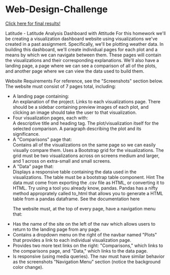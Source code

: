 # Web-Design-Challenge


[Click here for final results!]("Github/Web-Design-Challenge/landingpage.html")



Latitude - Latitude Analysis Dashboard with Attitude
For this homework we'll be creating a visualization dashboard website using visualizations we've created in a past assignment. Specifically, we'll be plotting weather data.
In building this dashboard, we'll create individual pages for each plot and a means by which we can navigate between them. These pages will contain the visualizations and their corresponding explanations. We'll also have a landing page, a page where we can see a comparison of all of the plots, and another page where we can view the data used to build them.

Website Requirements
For reference, see the "Screenshots" section below.
The website must consist of 7 pages total, including:

<ul>
<li> A landing page containing:</li>
An explanation of the project.
Links to each visualizations page. There should be a sidebar containing preview images of each plot, and clicking an image should take the user to that visualization.


<li>Four visualization pages, each with:</li>
A descriptive title and heading tag.
The plot/visualization itself for the selected comparison.
A paragraph describing the plot and its significance.


<li>A "Comparisons" page that:</li>
Contains all of the visualizations on the same page so we can easily visually compare them.
Uses a Bootstrap grid for the visualizations.
The grid must be two visualizations across on screens medium and larger, and 1 across on extra-small and small screens.




<li>A "Data" page that:</li>
Displays a responsive table containing the data used in the visualizations.
The table must be a bootstrap table component. Hint
The data must come from exporting the .csv file as HTML, or converting it to HTML. Try using a tool you already know, pandas. Pandas has a nifty method approprately called to_html that allows you to generate a HTML table from a pandas dataframe. See the documentation here






The website must, at the top of every page, have a navigation menu that:
<li>Has the name of the site on the left of the nav which allows users to return to the landing page from any page.</li>
<li>Contains a dropdown menu on the right of the navbar named "Plots" that provides a link to each individual visualization page.</li>
<li>Provides two more text links on the right: "Comparisons," which links to the comparisons page, and "Data," which links to the data page.</li>
<li>Is responsive (using media queries). The nav must have similar behavior as the screenshots "Navigation Menu" section (notice the background color change).</li>
</ul>
